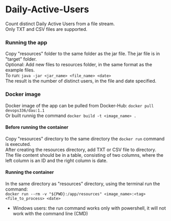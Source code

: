 # Daily-Active-Users  
Count distinct Daily Active Users from a file stream.  
Only TXT and CSV files are supported.  
### Running the app  
Copy "resources" folder to the same folder as the jar file. The jar file is in "target" folder.  
Optional: Add new files to resources folder, in the same format as the example files.  
To run: `java -jar <jar_name> <file_name> <date>`  
The result is the number of distinct users, in the file and date specified.      
### Docker image  
Docker image of the app can be pulled from Docker-Hub: `docker pull devops336/dau:1.1`  
Or built runnig the command `docker build -t <image_name> .`  
   
#### Before running the container  
Copy "resources" directory to the same directory the `docker run` command is executed.  
After creating the resources directory, add TXT or CSV file to directory.  
The file content should be in a table, consisting of two columns, where the left column is an ID and the right column is date.  
  
#### Running the container  
In the same directory as "resources" directory, using the terminal run the command:  
`docker run --rm -v "${PWD}:/app/resources" <image_name>:<tag> <file_to_process> <date>`  
- Windows users: the run command works only with powershell, it will not work with the command line (CMD) 
